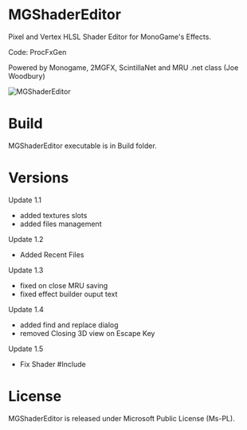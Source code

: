 # MGShaderEditor

Pixel and Vertex HLSL Shader Editor for MonoGame's Effects.

Code: ProcFxGen

Powered by Monogame, 2MGFX, ScintillaNet and MRU .net class (Joe Woodbury)

![MGShaderEditor](https://procfxgen.files.wordpress.com/2015/09/mgshadereditor2.png)

# Build

MGShaderEditor executable is in Build folder.


# Versions

Update 1.1
 - added textures slots
 - added files management
 
Update 1.2
 - Added Recent Files

Update 1.3
 - fixed on close MRU saving
 - fixed effect builder ouput text

Update 1.4
 - added find and replace dialog
 - removed Closing 3D view on Escape Key

Update 1.5
 - Fix Shader #Include


# License

MGShaderEditor is released under Microsoft Public License (Ms-PL).
